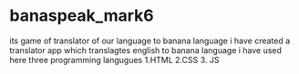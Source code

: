 # banaspeak_mark6
its game of translator of our language to banana  language
 i have created a translator app which translagtes english to 
 banana language 
 i have used here three programming langugues
 1.HTML
 2.CSS
 3. JS
 
